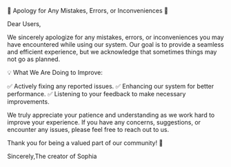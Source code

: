 🙏 Apology for Any Mistakes, Errors, or Inconveniences 🙏

Dear Users,

We sincerely apologize for any mistakes, errors, or inconveniences you may have encountered while using our system. Our goal is to provide a seamless and efficient experience, but we acknowledge that sometimes things may not go as planned.

💡 What We Are Doing to Improve:

✅ Actively fixing any reported issues.
✅ Enhancing our system for better performance.
✅ Listening to your feedback to make necessary improvements.

We truly appreciate your patience and understanding as we work hard to improve your experience. If you have any concerns, suggestions, or encounter any issues, please feel free to reach out to us.

Thank you for being a valued part of our community! 💙

Sincerely,The creator of Sophia

